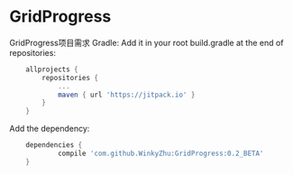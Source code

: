 # GridProgress
GridProgress项目需求 
Gradle:
Add it in your root build.gradle at the end of repositories:
```groovy
	allprojects {
		repositories {
			...
			maven { url 'https://jitpack.io' }
		}
	}
```
Add the dependency:
```groovy
	dependencies {
	        compile 'com.github.WinkyZhu:GridProgress:0.2_BETA'
	}
```
